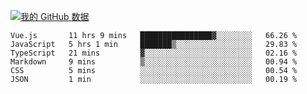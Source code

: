 [![我的 GitHub 数据](https://github-readme-stats.vercel.app/api?username=unbrain&?theme=dark)]()

<!--START_SECTION:waka-->

```text
Vue.js       11 hrs 9 mins   ████████████████▓░░░░░░░░   66.26 %
JavaScript   5 hrs 1 min     ███████▒░░░░░░░░░░░░░░░░░   29.83 %
TypeScript   21 mins         ▓░░░░░░░░░░░░░░░░░░░░░░░░   02.16 %
Markdown     9 mins          ▒░░░░░░░░░░░░░░░░░░░░░░░░   00.94 %
CSS          5 mins          ░░░░░░░░░░░░░░░░░░░░░░░░░   00.54 %
JSON         1 min           ░░░░░░░░░░░░░░░░░░░░░░░░░   00.19 %
```

<!--END_SECTION:waka-->
